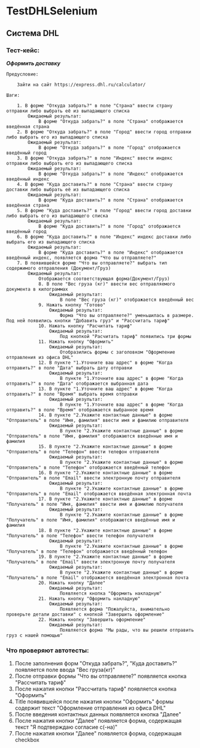 TestDHLSelenium
====================================
Система DHL
----------------
### Тест-кейс:

***Оформить доставку***

	Предусловие:
	
		Зайти на сайт https://express.dhl.ru/calculator/
		
	Шаги:
	
		1. В форме "Откуда забрать?" в поле "Страна" ввести страну отправки либо выбрать её из выпадающего списка
			Ожидаемый результат:
				В форме "Откуда забрать?" в поле "Страна" отображается введённая страна
		2. В форме "Откуда забрать?" в поле "Город" ввести город отправки либо выбрать его из выпадающего списка
			Ожидаемый результат:
				В форме "Откуда забрать?" в поле "Город" отображается введённый город
		3. В форме "Откуда забрать?" в поле "Индекс" ввести индекс отправки либо выбрать его из выпадающего списка
			Ожидаемый результат:
				В форме "Откуда забрать?" в поле "Индекс" отображается введённый индекс
		4. В форме "Куда доставить?" в поле "Страна" ввести страну доставки либо выбрать её из выпадающего списка
			Ожидаемый результат:
				В форме "Куда доставить?" в поле "Страна" отображается введённая страна
		5. В форме "Куда доставить?" в поле "Город" ввести город доставки либо выбрать его из выпадающего списка
			Ожидаемый результат:
				В форме "Куда доставить?" в поле "Город" отображается введённый город
		6. В форме "Куда доставить?" в поле "Индекс" индекс доставки либо выбрать его из выпадающего списка
			Ожидаемый результат:
				В форме "Куда доставить?" в поле "Индекс" отображается введённый индекс, появляется форма "Что вы отправляете?"
		7. В появившейся форме "Что вы отправляете?" выбрать тип содержимого отправления (Документ/Груз)
			Ожидаемый результат:
				Отображается соответствующая форма(Документ/Груз)
				8. В поле "Вес груза (кг)" ввести вес отправляемого документа в килограммах
					Ожидаемый результат:
						В поле "Вес груза (кг)" отображается введённый вес
				9. Нажать кнопку "Готово"
					Ожидаемый результат:
						Форма "Что вы отправляете?" уменьшилась в размере. Под ней появились кнопки "Добавить груз" и "Расcчитать тариф"				
				10. Нажать кнопку "Расчитать тариф"
					Ожидаемый результат:
						Под кнопкой "Расчитать тариф" появились три формы
				11. Нажать кнопку "Оформить"
					Ожидаемый результат:
						Отобразились формы с заголовком "Оформление отправления из офиса DHL"
				12. В пункте "1.Уточните ваш адрес" в форме "Когда отправить?" в поле "Дата" выбрать дату отправки
					Ожидаемый результат:
						В пункте "1.Уточните ваш адрес" в форме "Когда отправить?" в поле "Дата" отображается выбранная дата
				13. В пункте "1.Уточните ваш адрес" в форме "Когда отправить?" в поле "Время" выбрать время отправки
					Ожидаемый результат:
						В пункте "1.Уточните ваш адрес" в форме "Когда отправить?" в поле "Время" отображается выбранное время
				14. В пункте "2.Укажите контактные данные" в форме "Отправитель" в поле "Имя, фамилия" ввести имя и фамилию отправителя
					Ожидаемый результат:
						В пункте "2.Укажите контактные данные" в форме "Отправитель" в поле "Имя, фамилия" отображаются введённые имя и фамилия
				15. В пункте "2.Укажите контактные данные" в форме "Отправитель" в поле "Телефон" ввести телефон отправителя
					Ожидаемый результат:
						В пункте "2.Укажите контактные данные" в форме "Отправитель" в поле "Телефон" отображается введённый телефон
				16. В пункте "2.Укажите контактные данные" в форме "Отправитель" в поле "Email" ввести электронную почту отправителя
					Ожидаемый результат:
						В пункте "2.Укажите контактные данные" в форме "Отправитель" в поле "Email" отображается введённая электронная почта
				17. В пункте "2.Укажите контактные данные" в форме "Получатель" в поле "Имя, фамилия" ввести имя и фамилию получателя
					Ожидаемый результат:
						В пункте "2.Укажите контактные данные" в форме "Получатель" в поле "Имя, фамилия" отображаются введённые имя и фамилия
				18. В пункте "2.Укажите контактные данные" в форме "Получатель" в поле "Телефон" ввести телефон получателя
					Ожидаемый результат:
						В пункте "2.Укажите контактные данные" в форме "Получатель" в поле "Телефон" отображается введённый телефон
				19. В пункте "2.Укажите контактные данные" в форме "Получатель" в поле "Email" ввести электронную почту получателя
					Ожидаемый результат:
						В пункте "2.Укажите контактные данные" в форме "Получатель" в поле "Email" отображается введённая электронная почта
				20. Нажать кнопку "Далее"
					Ожидаемый результат:
						Появляется кнопка "Оформить накладную"
				21. Нажать кнопку "Оформить накладную"
					Ожидаемый результат:
						Появляется форма "Пожалуйста, внимательно проверьте детали доставки" с кнопкой "Завершить оформление"
				22. Нажать кнопку "Завершить оформление"
					Ожидаемый результат:
						Появляется форма "Мы рады, что вы решили отправить груз с нашей помощью"
### Что проверяют автотесты:
1. После заполнения форм "Откуда забрать?", "Куда доставить?" появляется поле ввода "Вес груза(кг)"
2. После отправки формы "Что вы отправляете?" появляется кнопка "Рассчитать тариф"
3. После нажатия кнопки "Рассчитать тариф" появляется кнопка "Оформить"
4. Title появившейся после нажатия кнопки "Оформить" формы содержит текст "Оформление отправления из офиса DHL"
5. После введения контактных данных появляется кнопка "Далее"
6. После нажатия кнопки "Далее" появляется форма, содержащая текст "Я подтверждаю согласие с(-на)"
7. После нажатия кнопки "Далее" появляется форма, содержащая checkbox
